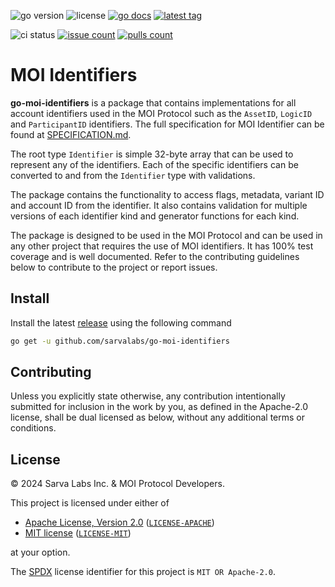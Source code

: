 [godoclink]: https://godoc.org/github.com/sarvalabs/go-moi-identifiers
[latestrelease]: https://github.com/sarvalabs/go-moi-identifiers/releases/latest
[issueslink]: https://github.com/sarvalabs/go-moi-identifiers/issues
[pullslink]: https://github.com/sarvalabs/go-moi-identifiers/pulls

![go version](https://img.shields.io/github/go-mod/go-version/sarvalabs/go-moi-identifiers?style=for-the-badge)
![license](https://img.shields.io/badge/license-MIT%2FApache--2.0-informational?style=for-the-badge)
[![go docs](http://img.shields.io/badge/go-documentation-blue.svg?style=for-the-badge)][godoclink]
[![latest tag](https://img.shields.io/github/v/tag/sarvalabs/go-moi-identifiers?color=blue&label=latest%20tag&sort=semver&style=for-the-badge)][latestrelease]

![ci status](https://img.shields.io/github/actions/workflow/status/sarvalabs/go-moi-identifiers/ci.yaml?label=CI&style=for-the-badge)
[![issue count](https://img.shields.io/github/issues/sarvalabs/go-moi-identifiers?style=for-the-badge&color=yellow)][issueslink]
[![pulls count](https://img.shields.io/github/issues-pr/sarvalabs/go-moi-identifiers?style=for-the-badge&color=brightgreen)][pullslink]

# MOI Identifiers
**go-moi-identifiers** is a package that contains implementations for all account identifiers
used in the MOI Protocol such as the `AssetID`, `LogicID` and `ParticipantID` identifiers. 
The full specification for MOI Identifier can be found at [SPECIFICATION.md](./SPECIFICATION.md).

The root type `Identifier` is simple 32-byte array that can be used to represent any of the identifiers.
Each of the specific identifiers can be converted to and from the `Identifier` type with validations.

The package contains the functionality to access flags, metadata, variant ID and account ID from the identifier.
It also contains validation for multiple versions of each identifier kind and generator functions for each kind.

The package is designed to be used in the MOI Protocol and can be used in any other project that requires
the use of MOI identifiers. It has 100% test coverage and is well documented. Refer to the contributing
guidelines below to contribute to the project or report issues.

## Install
Install the latest [release](https://github.com/sarvalabs/go-moi-engineio/releases) using the following command
```sh
go get -u github.com/sarvalabs/go-moi-identifiers
```

## Contributing
Unless you explicitly state otherwise, any contribution intentionally submitted
for inclusion in the work by you, as defined in the Apache-2.0 license, shall be
dual licensed as below, without any additional terms or conditions.

## License
&copy; 2024 Sarva Labs Inc. & MOI Protocol Developers.

This project is licensed under either of
- [Apache License, Version 2.0](https://www.apache.org/licenses/LICENSE-2.0) ([`LICENSE-APACHE`](LICENSE-APACHE))
- [MIT license](https://opensource.org/licenses/MIT) ([`LICENSE-MIT`](LICENSE-MIT))

at your option.

The [SPDX](https://spdx.dev) license identifier for this project is `MIT OR Apache-2.0`.